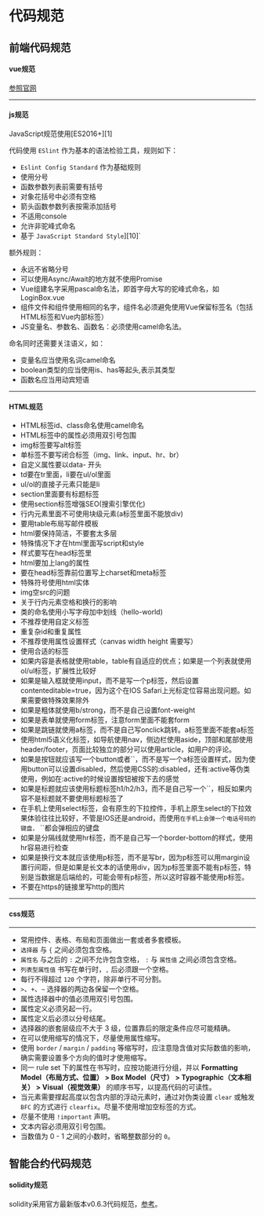 # 代码规范

## 前端代码规范

#### vue规范

[参照官网](https://cn.vuejs.org/v2/style-guide/index.html)

------

#### js规范

JavaScript规范使用[ES2016+][1]

代码使用 `ESlint` 作为基本的语法检验工具，规则如下：

- `Eslint Config Standard` 作为基础规则
- 使用分号
- 函数参数列表前需要有括号
- 对象花括号中必须有空格
- 箭头函数参数列表按需添加括号
- 不适用console
- 允许非驼峰式命名
- 基于 `JavaScript Standard Style`][10]`

额外规则：

- 永远不省略分号
- 可以使用Async/Await的地方就不使用Promise
- Vue组建名字采用pascal命名法，即首字母大写的驼峰式命名，如LoginBox.vue
- 组件文件和组件使用相同的名字，组件名必须避免使用Vue保留标签名（包括HTML标签和Vue内部标签）
- JS变量名、参数名、函数名：必须使用camel命名法。

命名同时还需要关注语义，如：

- 变量名应当使用名词camel命名
- boolean类型的应当使用is、has等起头,表示其类型
- 函数名应当用动宾短语

------

#### HTML规范

- HTML标签id、class命名使用camel命名
- HTML标签中的属性必须用双引号包围
- img标签要写alt标签
- 单标签不要写闭合标签（img、link、input、hr、br）
- 自定义属性要以data- 开头
- td要在tr里面，li要在ul/ol里面
- ul/ol的直接子元素只能是li
- section里面要有标题标签
- 使用section标签增强SEO(搜索引擎优化)
- 行内元素里面不可使用块级元素(a标签里面不能放div)
- 要用table布局写邮件模板
- html要保持简洁，不要套太多层
- 特殊情况下才在html里面写script和style
- 样式要写在head标签里
- html要加上lang的属性
- 要在head标签靠前位置写上charset和meta标签
- 特殊符号使用html实体
- img空src的问题
- 关于行内元素空格和换行的影响
- 类的命名使用小写字母加中划线（hello-world)
- 不推荐使用自定义标签
- 重复杂id和重复属性
- 不推荐使用属性设置样式（canvas width height 需要写）
- 使用合适的标签
- 如果内容是表格就使用table，table有自适应的优点；如果是一个列表就使用ol/ul标签，扩展性比较好
- 如果是输入框就使用input，而不是写一个p标签，然后设置contenteditable=true，因为这个在IOS Safari上光标定位容易出现问题。如果需要做特殊效果除外
- 如果是粗体就使用b/strong，而不是自己设置font-weight
- 如果是表单就使用form标签，注意form里面不能套form
- 如果是跳链就使用a标签，而不是自己写onclick跳转。a标签里面不能套a标签
- 使用html5语义化标签，如导航使用nav，侧边栏使用aside，顶部和尾部使用header/footer，页面比较独立的部分可以使用article，如用户的评论。
- 如果是按钮就应该写一个button或者``，而不是写一个a标签设置样式，因为使用button可以设置disabled，然后使用CSS的:disabled，还有:active等伪类使用，例如在:active的时候设置按钮被按下去的感觉
- 如果是标题就应该使用标题标签h1/h2/h3，而不是自己写一个``，相反如果内容不是标题就不要使用标题标签了
- 在手机上使用select标签，会有原生的下拉控件，手机上原生select的下拉效果体验往往比较好，不管是IOS还是android，而使用``在手机上会弹一个电话号码的键盘，`` ``都会弹相应的键盘
- 如果是分隔线就使用hr标签，而不是自己写一个border-bottom的样式，使用hr容易进行检查
- 如果是换行文本就应该使用p标签，而不是写br，因为p标签可以用margin设置行间距，但是如果是长文本的话使用div，因为p标签里面不能有p标签，特别是当数据是后端给的，可能会带有p标签，所以这时容器不能使用p标签。
- 不要在https的链接里写http的图片

------

#### css规范

------

- 常用控件、表格、布局和页面做出一套或者多套模板。
- `选择器` 与 `{` 之间必须包含空格。
- `属性名` 与之后的 `:` 之间不允许包含空格， `:` 与 `属性值` 之间必须包含空格。
- `列表型属性值` 书写在单行时，`,` 后必须跟一个空格。
- 每行不得超过 `120` 个字符，除非单行不可分割。
- `>`、`+`、`~` 选择器的两边各保留一个空格。
- 属性选择器中的值必须用双引号包围。
- 属性定义必须另起一行。
- 属性定义后必须以分号结尾。
- 选择器的嵌套层级应不大于 3 级，位置靠后的限定条件应尽可能精确。
- 在可以使用缩写的情况下，尽量使用属性缩写。
- 使用 `border` / `margin` / `padding` 等缩写时，应注意隐含值对实际数值的影响，确实需要设置多个方向的值时才使用缩写。
- 同一 rule set 下的属性在书写时，应按功能进行分组，并以 **Formatting Model（布局方式、位置） > Box Model（尺寸） > Typographic（文本相关） > Visual（视觉效果）** 的顺序书写，以提高代码的可读性。
- 当元素需要撑起高度以包含内部的浮动元素时，通过对伪类设置 `clear` 或触发 `BFC` 的方式进行 `clearfix`。尽量不使用增加空标签的方式。
- 尽量不使用 `!important` 声明。
- 文本内容必须用双引号包围。
- 当数值为 0 - 1 之间的小数时，省略整数部分的 `0`。

## 智能合约代码规范

#### solidity规范

solidity采用官方最新版本v0.6.3代码规范，[参考](https://solidity.readthedocs.io/en/v0.6.3/)。